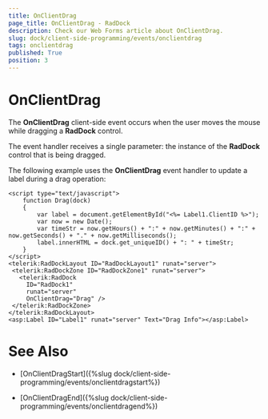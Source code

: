 ```yaml
---
title: OnClientDrag
page_title: OnClientDrag - RadDock
description: Check our Web Forms article about OnClientDrag.
slug: dock/client-side-programming/events/onclientdrag
tags: onclientdrag
published: True
position: 3
---
```


# OnClientDrag




The **OnClientDrag** client-side event occurs when the user moves the mouse while dragging a **RadDock** control.

The event handler receives a single parameter: the instance of the **RadDock** control that is being dragged.

The following example uses the **OnClientDrag** event handler to update a label during a drag operation:

````ASP.NET     
<script type="text/javascript">
    function Drag(dock)
    {
        var label = document.getElementById("<%= Label1.ClientID %>");
        var now = new Date();
        var timeStr = now.getHours() + ":" + now.getMinutes() + ":" + now.getSeconds() + "." + now.getMilliseconds();
        label.innerHTML = dock.get_uniqueID() + ": " + timeStr;
    }
</script>
<telerik:RadDockLayout ID="RadDockLayout1" runat="server">
 <telerik:RadDockZone ID="RadDockZone1" runat="server">
   <telerik:RadDock
     ID="RadDock1"
     runat="server"
     OnClientDrag="Drag" />   
 </telerik:RadDockZone>
</telerik:RadDockLayout>
<asp:Label ID="Label1" runat="server" Text="Drag Info"></asp:Label>
````



# See Also

 * [OnClientDragStart]({%slug dock/client-side-programming/events/onclientdragstart%})

 * [OnClientDragEnd]({%slug dock/client-side-programming/events/onclientdragend%})
